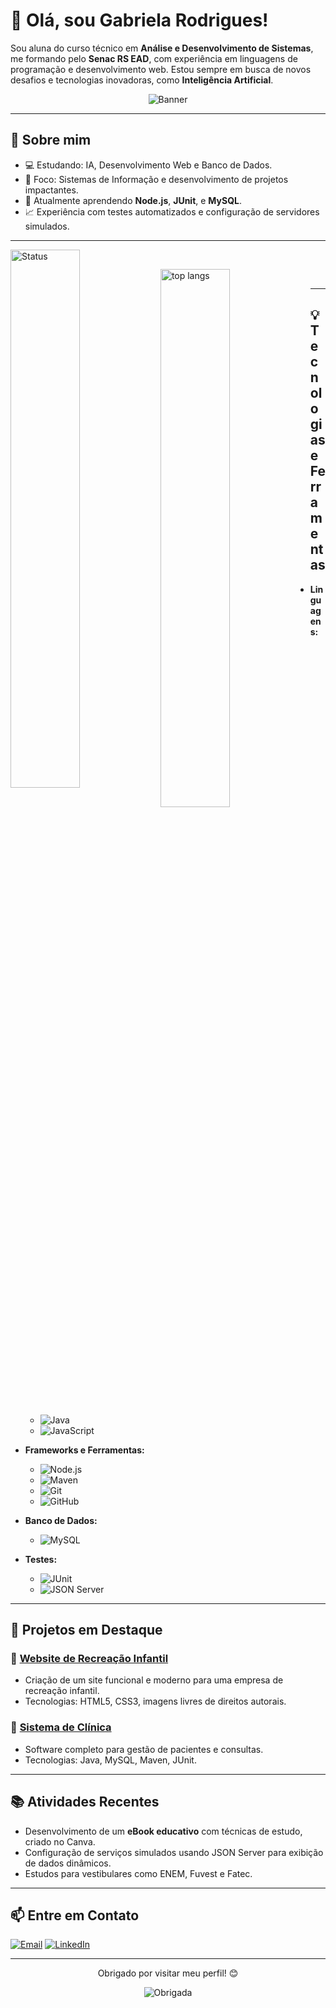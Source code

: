# 👋 Olá, sou Gabriela Rodrigues!

Sou aluna do curso técnico em **Análise e Desenvolvimento de Sistemas**, me formando pelo **Senac RS EAD**, com experiência em linguagens de programação e desenvolvimento web. Estou sempre em busca de novos desafios e tecnologias inovadoras, como **Inteligência Artificial**.

<div align="center">

![Banner](https://preview.redd.it/mw4y58i658981.gif?width=750&auto=webp&s=d1f8893494ed1d8e9f731f4b7e7915ca7e4039dc)

</div>

---

## 🚀 Sobre mim
- 💻 Estudando: IA, Desenvolvimento Web e Banco de Dados.  
- 🎯 Foco: Sistemas de Informação e desenvolvimento de projetos impactantes.  
- 📖 Atualmente aprendendo **Node.js**, **JUnit**, e **MySQL**.  
- 📈 Experiência com testes automatizados e configuração de servidores simulados.

---
<img alt="Status" align="left" width="47%"   src="https://github-readme-stats.vercel.app/api?username=Agbl09&show_icons=true"/>
<br> 

<img alt="top langs" align="left" width="47%" src="https://github-readme-stats.vercel.app/api/top-langs/?username=Agbl09&layout=compact"/> <br>

---

## 💡 Tecnologias e Ferramentas
- **Linguagens:** 
  - ![Java](https://img.shields.io/badge/Java-F8F8F8?style=for-the-badge&logo=java&logoColor=007396)
  - ![JavaScript](https://img.shields.io/badge/JavaScript-F7DF1E?style=for-the-badge&logo=javascript&logoColor=black) 

- **Frameworks e Ferramentas:** 
  - ![Node.js](https://img.shields.io/badge/Node.js-339933?style=for-the-badge&logo=node.js&logoColor=white)
  - ![Maven](https://img.shields.io/badge/Maven-C71A36?style=for-the-badge&logo=apachemaven&logoColor=white)
  - ![Git](https://img.shields.io/badge/Git-F05032?style=for-the-badge&logo=git&logoColor=white)
  - ![GitHub](https://img.shields.io/badge/GitHub-333?style=for-the-badge&logo=github&logoColor=white) 

- **Banco de Dados:** 
  - ![MySQL](https://img.shields.io/badge/MySQL-4479A1?style=for-the-badge&logo=mysql&logoColor=white) 

- **Testes:** 
  - ![JUnit](https://img.shields.io/badge/JUnit-25A162?style=for-the-badge&logo=junit&logoColor=white) 
  - ![JSON Server](https://img.shields.io/badge/JSON%20Server-000000?style=for-the-badge&logo=json&logoColor=white) 

---

## 📌 Projetos em Destaque
### 🎨 [Website de Recreação Infantil](#)
- Criação de um site funcional e moderno para uma empresa de recreação infantil.  
- Tecnologias: HTML5, CSS3, imagens livres de direitos autorais.  

### 🏥 [Sistema de Clínica](#)
- Software completo para gestão de pacientes e consultas.  
- Tecnologias: Java, MySQL, Maven, JUnit.  

---

## 📚 Atividades Recentes
- Desenvolvimento de um **eBook educativo** com técnicas de estudo, criado no Canva.  
- Configuração de serviços simulados usando JSON Server para exibição de dados dinâmicos.  
- Estudos para vestibulares como ENEM, Fuvest e Fatec.

---

## 📫 Entre em Contato
<p>
  <a href="mailto:gabriela.souza.investimentos@gmail.com"><img src="https://img.shields.io/badge/E--mail-D14836?style=for-the-badge&logo=gmail&logoColor=white" alt="Email"></a>
  <a href="https://www.linkedin.com/in/gabriela-rodrigues-agbl/"><img src="https://img.shields.io/badge/LinkedIn-0A66C2?style=for-the-badge&logo=linkedin&logoColor=white" alt="LinkedIn"></a>
</p>

---

<div align="center">

<p> Obrigado por visitar meu perfil! 😊</p> 

![Obrigada](https://media.tenor.com/aUcOFyL_3yUAAAAi/anime.gif)

</div>



<!--
**Agbl09/Agbl09** is a ✨ _special_ ✨ repository because its `README.md` (this file) appears on your GitHub profile.

Here are some ideas to get you started:

- 🔭 I’m currently working on ...
- 🌱 I’m currently learning ...
- 👯 I’m looking to collaborate on ...
- 🤔 I’m looking for help with ...
- 💬 Ask me about ...
- 📫 How to reach me: ...
- 😄 Pronouns: ...
- ⚡ Fun fact: ...
-->
